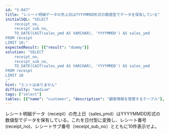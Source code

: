 ```yaml
---
id: "S-047"
title: "レシート明細データの売上日はYYYYMMDD形式の数値型でデータを保有している"
initialSQL: "SELECT  
    receipt_no, 
    receipt_sub_no,
    TO_DATE(CAST(sales_ymd AS VARCHAR), 'YYYYMMDD') AS sales_ymd
FROM receipt 
LIMIT 10;"
expectedResult: [{"result": "dummy"}]
solution: "SELECT  
    receipt_no, 
    receipt_sub_no,
    TO_DATE(CAST(sales_ymd AS VARCHAR), 'YYYYMMDD') AS sales_ymd
FROM receipt 
LIMIT 10
;"
hint: "ヒントはありません"
difficulty: "medium"
tags: ["select"]
tables: [{"name": "customer", "description": "顧客情報を管理するテーブル"}, {"name": "receipt", "description": "レシート明細データを管理するテーブル"}, {"name": "store", "description": "店舗情報を管理するテーブル"}, {"name": "product", "description": "商品情報を管理するテーブル"}, {"name": "category", "description": "カテゴリ情報を管理するテーブル"}]
---
```


レシート明細データ（receipt）の売上日（sales_ymd）はYYYYMMDD形式の数値型でデータを保有している。これを日付型に変換し、レシート番号(receipt_no)、レシートサブ番号（receipt_sub_no）とともに10件表示せよ。